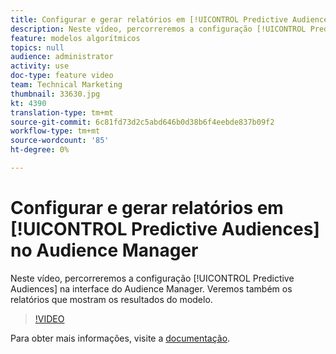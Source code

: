 ```yaml
---
title: Configurar e gerar relatórios em [!UICONTROL Predictive Audiences] no Audience Manager
description: Neste vídeo, percorreremos a configuração [!UICONTROL Predictive Audiences] na interface do Audience Manager. Veremos também os relatórios que mostram os resultados do modelo.
feature: modelos algorítmicos
topics: null
audience: administrator
activity: use
doc-type: feature video
team: Technical Marketing
thumbnail: 33630.jpg
kt: 4390
translation-type: tm+mt
source-git-commit: 6c81fd73d2c5abd646b0d38b6f4eebde837b09f2
workflow-type: tm+mt
source-wordcount: '85'
ht-degree: 0%

---
```



# Configurar e gerar relatórios em [!UICONTROL Predictive Audiences] no Audience Manager

Neste vídeo, percorreremos a configuração [!UICONTROL Predictive Audiences] na interface do Audience Manager. Veremos também os relatórios que mostram os resultados do modelo.

>[!VIDEO](https://video.tv.adobe.com/v/33630/?quality=12)

Para obter mais informações, visite a [documentação](https://docs.adobe.com/content/help/en/audience-manager/user-guide/features/algorithmic-models/predictive-audiences/predictive-audiences.html).
